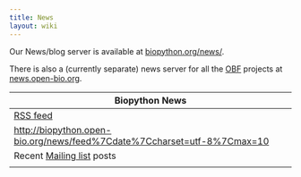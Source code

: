 ```yaml
---
title: News
layout: wiki
---
```


Our News/blog server is available at
[biopython.org/news/](http://biopython.open-bio.org/news/).

There is also a (currently separate) news server for all the
[OBF](http://www.bioperl.org/wiki/OBF) projects at
[news.open-bio.org](http://news.open-bio.org).

| Biopython News                                                                       |
|--------------------------------------------------------------------------------------|
| [RSS feed](http://biopython.open-bio.org/news/feed)                                  |
| <rss><http://biopython.open-bio.org/news/feed%7Cdate%7Ccharset=utf-8%7Cmax=10></rss> |
| Recent [Mailing list](Mailing_lists "wikilink") posts                                |
||


